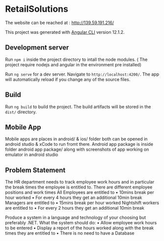 # RetailSolutions

The website can be reached at :  http://139.59.191.216/

This project was generated with [Angular CLI](https://github.com/angular/angular-cli) version 12.1.2.
## Development server
Run `npm i` inside the  project directory to intall the node modules. ( The project require nodejs and angular in the environment pre installed) 

Run `ng serve` for a dev server. Navigate to `http://localhost:4200/`. The app will automatically reload if you change any of the source files.

## Build
Run `ng build` to build the project. The build artifacts will be stored in the `dist/` directory.

## Mobile App
Mobile apps are places in android/ & ios/ folder both can be opened in android studio & xCode to run fromt there.
Android app package is inside folder android app package/ along with screenshots of app working on emulator in android studio

## Problem Statement
The HR  department needs to track employee work hours and in particular the break times the employee is entitled to. There are different employee positions and work times
All Employees are entitled to 
•	10mins break per hour worked
•	For every 4 hours they get an additional 10min break
Managers are entitled to
•	15mins break per hour worked
 Nightshift workers are entitled to
•	For every 2 hours they get an additional 10min break 

Produce a system in a language and technology of your choosing but preferably .NET. What the system should do:
•	Allow employee work hours to be entered
•	Display a report of the hours worked along with the break times they are entitled to
•	There is no need to have a Database

